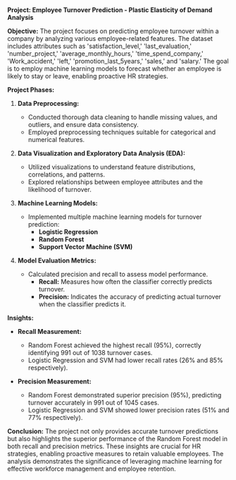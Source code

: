 # 
**Project: Employee Turnover Prediction - Plastic Elasticity of Demand Analysis**

**Objective:**
The project focuses on predicting employee turnover within a company by analyzing various employee-related features. The dataset includes attributes such as 'satisfaction_level,' 'last_evaluation,' 'number_project,' 'average_monthly_hours,' 'time_spend_company,' 'Work_accident,' 'left,' 'promotion_last_5years,' 'sales,' and 'salary.' The goal is to employ machine learning models to forecast whether an employee is likely to stay or leave, enabling proactive HR strategies.

**Project Phases:**

1. **Data Preprocessing:**
   - Conducted thorough data cleaning to handle missing values, and outliers, and ensure data consistency.
   - Employed preprocessing techniques suitable for categorical and numerical features.

2. **Data Visualization and Exploratory Data Analysis (EDA):**
   - Utilized visualizations to understand feature distributions, correlations, and patterns.
   - Explored relationships between employee attributes and the likelihood of turnover.

3. **Machine Learning Models:**
   - Implemented multiple machine learning models for turnover prediction:
      - **Logistic Regression**
      - **Random Forest**
      - **Support Vector Machine (SVM)**

4. **Model Evaluation Metrics:**
   - Calculated precision and recall to assess model performance.
      - **Recall:** Measures how often the classifier correctly predicts turnover.
      - **Precision:** Indicates the accuracy of predicting actual turnover when the classifier predicts it.

**Insights:**
- **Recall Measurement:**
  - Random Forest achieved the highest recall (95%), correctly identifying 991 out of 1038 turnover cases.
  - Logistic Regression and SVM had lower recall rates (26% and 85% respectively).

- **Precision Measurement:**
  - Random Forest demonstrated superior precision (95%), predicting turnover accurately in 991 out of 1045 cases.
  - Logistic Regression and SVM showed lower precision rates (51% and 77% respectively).

**Conclusion:**
The project not only provides accurate turnover predictions but also highlights the superior performance of the Random Forest model in both recall and precision metrics. These insights are crucial for HR strategies, enabling proactive measures to retain valuable employees. The analysis demonstrates the significance of leveraging machine learning for effective workforce management and employee retention.
